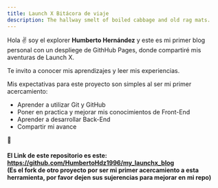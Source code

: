 ```yaml
---
title: Launch X Bitácora de viaje
description: The hallway smelt of boiled cabbage and old rag mats.
---
```


Hola ✌️  soy el explorer **Humberto Hernández** y este es mi primer blog personal con un despliege de GithHub Pages, donde compartiré mis aventuras de Launch X.

Te invito a conocer mis aprendizajes y leer mis experiencias.

Mis expectativas para este proyecto son simples al ser mi primer acercamiento:
* Aprender a utilizar Git y GitHub
* Poner en practica y mejorar mis conocimientos de Front-End
* Aprender a desarrollar Back-End
* Compartir mi avance

🚀




#### El Link de este repositorio es este: https://github.com/HumbertoHdz1996/my_launchx_blog <br> (Es el fork de otro proyecto por ser mi primer acercamiento a esta herramienta, por favor dejen sus sujerencias para mejorar en mi repo)
